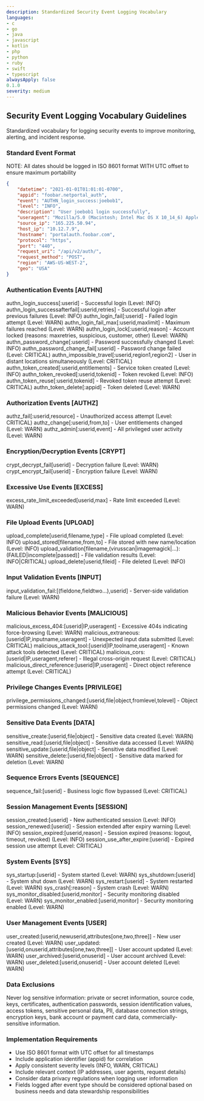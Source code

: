 ```yaml
---
description: Standardized Security Event Logging Vocabulary
languages:
- c
- go
- java
- javascript
- kotlin
- php
- python
- ruby
- swift
- typescript
alwaysApply: false
0.1.0
severity: medium
---
```


## Security Event Logging Vocabulary Guidelines

Standardized vocabulary for logging security events to improve monitoring, alerting, and incident response.

### Standard Event Format

NOTE: All dates should be logged in ISO 8601 format WITH UTC offset to ensure maximum portability

```json
{
    "datetime": "2021-01-01T01:01:01-0700",
    "appid": "foobar.netportal_auth",
    "event": "AUTHN_login_success:joebob1",
    "level": "INFO",
    "description": "User joebob1 login successfully",
    "useragent": "Mozilla/5.0 (Macintosh; Intel Mac OS X 10_14_6) AppleWebKit/537.36 (KHTML, like Gecko) Chrome/78.0.3904.108 Safari/537.36",
    "source_ip": "165.225.50.94",
    "host_ip": "10.12.7.9",
    "hostname": "portalauth.foobar.com",
    "protocol": "https",
    "port": "440",
    "request_uri": "/api/v2/auth/",
    "request_method": "POST",
    "region": "AWS-US-WEST-2",
    "geo": "USA"
}
```

### Authentication Events [AUTHN]

authn_login_success[:userid] - Successful login (Level: INFO)
authn_login_successafterfail[:userid,retries] - Successful login after previous failures (Level: INFO)
authn_login_fail[:userid] - Failed login attempt (Level: WARN)
authn_login_fail_max[:userid,maxlimit] - Maximum failures reached (Level: WARN)
authn_login_lock[:userid,reason] - Account locked (reasons: maxretries, suspicious, customer, other) (Level: WARN)
authn_password_change[:userid] - Password successfully changed (Level: INFO)
authn_password_change_fail[:userid] - Password change failed (Level: CRITICAL)
authn_impossible_travel[:userid,region1,region2] - User in distant locations simultaneously (Level: CRITICAL)
authn_token_created[:userid,entitlements] - Service token created (Level: INFO)
authn_token_revoked[:userid,tokenid] - Token revoked (Level: INFO)
authn_token_reuse[:userid,tokenid] - Revoked token reuse attempt (Level: CRITICAL)
authn_token_delete[:appid] - Token deleted (Level: WARN)

### Authorization Events [AUTHZ]

authz_fail[:userid,resource] - Unauthorized access attempt (Level: CRITICAL)
authz_change[:userid,from,to] - User entitlements changed (Level: WARN)
authz_admin[:userid,event] - All privileged user activity (Level: WARN)

### Encryption/Decryption Events [CRYPT]

crypt_decrypt_fail[userid] - Decryption failure (Level: WARN)
crypt_encrypt_fail[userid] - Encryption failure (Level: WARN)

### Excessive Use Events [EXCESS]

excess_rate_limit_exceeded[userid,max] - Rate limit exceeded (Level: WARN)

### File Upload Events [UPLOAD]

upload_complete[userid,filename,type] - File upload completed (Level: INFO)
upload_stored[filename,from,to] - File stored with new name/location (Level: INFO)
upload_validation[filename,(virusscan|imagemagick|...):(FAILED|incomplete|passed)] - File validation results (Level: INFO|CRITICAL)
upload_delete[userid,fileid] - File deleted (Level: INFO)

### Input Validation Events [INPUT]

input_validation_fail:[(fieldone,fieldtwo...),userid] - Server-side validation failure (Level: WARN)

### Malicious Behavior Events [MALICIOUS]

malicious_excess_404:[userid|IP,useragent] - Excessive 404s indicating force-browsing (Level: WARN)
malicious_extraneous:[userid|IP,inputname,useragent] - Unexpected input data submitted (Level: CRITICAL)
malicious_attack_tool:[userid|IP,toolname,useragent] - Known attack tools detected (Level: CRITICAL)
malicious_cors:[userid|IP,useragent,referer] - Illegal cross-origin request (Level: CRITICAL)
malicious_direct_reference:[userid|IP,useragent] - Direct object reference attempt (Level: CRITICAL)

### Privilege Changes Events [PRIVILEGE]

privilege_permissions_changed:[userid,file|object,fromlevel,tolevel] - Object permissions changed (Level: WARN)

### Sensitive Data Events [DATA]

sensitive_create:[userid,file|object] - Sensitive data created (Level: WARN)
sensitive_read:[userid,file|object] - Sensitive data accessed (Level: WARN)
sensitive_update:[userid,file|object] - Sensitive data modified (Level: WARN)
sensitive_delete:[userid,file|object] - Sensitive data marked for deletion (Level: WARN)

### Sequence Errors Events [SEQUENCE]

sequence_fail:[userid] - Business logic flow bypassed (Level: CRITICAL)

### Session Management Events [SESSION]

session_created:[userid] - New authenticated session (Level: INFO)
session_renewed:[userid] - Session extended after expiry warning (Level: INFO)
session_expired:[userid,reason] - Session expired (reasons: logout, timeout, revoked) (Level: INFO)
session_use_after_expire:[userid] - Expired session use attempt (Level: CRITICAL)

### System Events [SYS]

sys_startup:[userid] - System started (Level: WARN)
sys_shutdown:[userid] - System shut down (Level: WARN)
sys_restart:[userid] - System restarted (Level: WARN)
sys_crash[:reason] - System crash (Level: WARN)
sys_monitor_disabled:[userid,monitor] - Security monitoring disabled (Level: WARN)
sys_monitor_enabled:[userid,monitor] - Security monitoring enabled (Level: WARN)

### User Management Events [USER]

user_created:[userid,newuserid,attributes[one,two,three]] - New user created (Level: WARN)
user_updated:[userid,onuserid,attributes[one,two,three]] - User account updated (Level: WARN)
user_archived:[userid,onuserid] - User account archived (Level: WARN)
user_deleted:[userid,onuserid] - User account deleted (Level: WARN)

### Data Exclusions

Never log sensitive information: private or secret information, source code, keys, certificates, authentication passwords, session identification values, access tokens, sensitive personal data, PII, database connection strings, encryption keys, bank account or payment card data, commercially-sensitive information.

### Implementation Requirements

- Use ISO 8601 format with UTC offset for all timestamps
- Include application identifier (appid) for correlation  
- Apply consistent severity levels (INFO, WARN, CRITICAL)
- Include relevant context (IP addresses, user agents, request details)
- Consider data privacy regulations when logging user information
- Fields logged after event type should be considered optional based on business needs and data stewardship responsibilities
